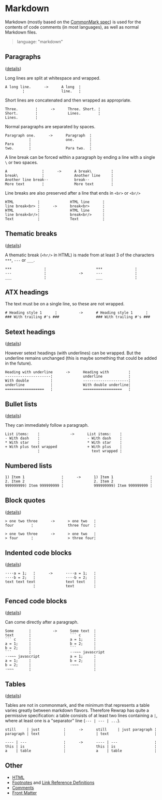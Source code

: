# Markdown

Markdown (mostly based on the [CommonMark spec](https://spec.commonmark.org/latest)) is
used for the contents of code comments (in most languages), as well as normal Markdown
files.

> language: "markdown"

## Paragraphs

([details](paragraphs.md))

Long lines are split at whitespace and wrapped.

    A long line.      ->      A long  ¦
            ¦                 line.   ¦

Short lines are concatenated and then wrapped as appropriate.

    Three.        ¦      ->      Three. Short. ¦
    Short.        ¦              Lines.        ¦
    Lines.        ¦

Normal paragraphs are separated by spaces.

    Paragraph one.      ->      Paragraph  ¦
               ¦                one.       ¦
    Para       ¦                           ¦
    two.       ¦                Para two.  ¦

A line break can be forced within a paragraph by ending a line with a single `\`
or two spaces.

    A                ¦      ->      A break\         ¦
    break\           ¦              Another line     ¦
    Another line break··            break··          ¦
    More text        ¦              More text        ¦

Line breaks are also preserved after a line that ends in `<br>` or `<br/>`

    HTML           ¦              HTML line      ¦
    line break<br> ¦      ->      break<br>      ¦
    HTML           ¦              HTML line      ¦
    line break<br/>¦              break<br/>     ¦
    Text           ¦              Text           ¦


## Thematic breaks

 ([details](thematic-breaks.md))

A thematic break (`<hr/>` in HTML) is made from at least 3 of the characters `***`, `---`
or `___`.

    ***               ¦                       ***               ¦
    ---               ¦               ->      ---               ¦
    ___               ¦                       ___               ¦


## ATX headings

The text must be on a single line, so these are not wrapped.

    # Heading style 1      ¦          ->      # Heading style 1      ¦
    ### With trailing #'s ###                 ### With trailing #'s ###


## Setext headings

([details](headings.md#setext-headings))

However setext headings (with underlines) can be wrapped. But the underline
remains unchanged (this is maybe something that could be added in the future).

    Heading with underline      ->      Heading with         ¦
    ---------------------¦              underline            ¦
    With double          ¦              ---------------------¦
    underline            ¦              With double underline¦
    ==================   ¦              ==================   ¦

## Bullet lists

([details](lists.md))

They can immediately follow a paragraph.

    List items:    ¦              ->      List items:    ¦
    - With dash    ¦                      - With dash    ¦
    * With star    ¦                      * With star    ¦
    + With plus text wrapped              + With plus    ¦
                   ¦                        text wrapped ¦

## Numbered lists

    1) Item 1                 ¦      ->      1) Item 1                 ¦
    2. Item 2                 ¦              2. Item 2                 ¦
    999999999) Item 999999999 ¦              999999999) Item 999999999 ¦


## Block quotes

([details](blockquotes.md))

    > one two three      ->      > one two   ¦
    four        ¦                three four  ¦

    > one two three      ->      > one two   ¦
    > four      ¦                > three four¦

## Indented code blocks

([details](indented-code-blocks.md))


    ····a = 1;   ¦      ->      ····a = 1;   ¦
    ····b = 2;   ¦              ····b = 2;   ¦
    text text text              text text    ¦
                 ¦              text         ¦

## Fenced code blocks

([details](fenced-code-blocks.md))

Can come directly after a paragraph.

    Some       ¦          ->      Some text  ¦
    text       ¦                  ``` c      ¦
    ``` c      ¦                  a = 1;     ¦
    a = 1;     ¦                  b = 2;     ¦
    b = 2;     ¦                  ```        ¦
    ```        ¦                  ··~~~ javascript
    ··~~~ javascript              a = 1;     ¦
    a = 1;     ¦                  b = 2;     ¦
    b = 2;     ¦                  ·~~~       ¦
    ·~~~       ¦                             ¦


## Tables

([details](tables.md))

Tables are not in commonmark, and the minimum that represents a table varies greatly
between markdown flavors. Therefore Rewrap has quite a permissive specification: a table
consists of at least two lines containing a `|`, where at least one is a "separator" line
(`--- | --- | ...`).

    still     | just           ¦      ->      still     | just paragraph ¦
    paragraph | text           ¦              | text                     ¦

    ---- | ---                 ¦      ->      ---- | ---                 ¦
    this | is                  ¦              this | is                  ¦
    a    | table               ¦              a    | table               ¦


## Other

- [HTML](html.md)
- [Footnotes](footnotes.md) and [Link Reference Definitions](linkrefdefs.md)
- [Comments](comments.md)
- [Front Matter](front-matter.md)
